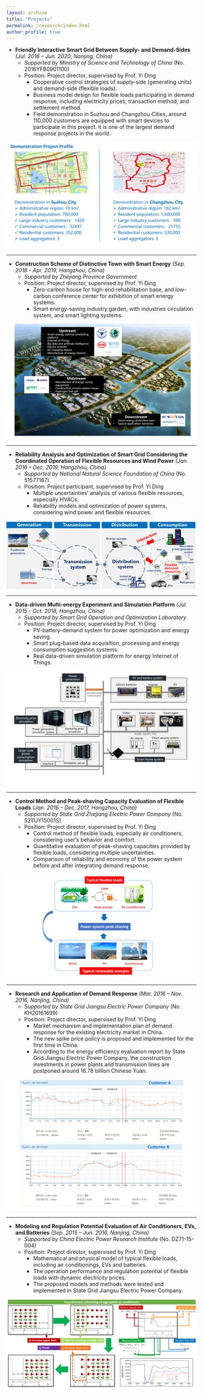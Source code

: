 ```yaml
---
layout: archive
title: "Projects"
permalink: /research/index.html
author_profile: true
---
```




- **Friendly Interactive Smart Grid Between Supply- and Demand-Sides** *(Jul. 2016 – Jun. 2020, Nanjing, China)*
  - *Supported by Ministry of Science and Technology of China* (No. 2016YFB0901100)
  - Position: Project director, supervised by Prof. Yi Ding
    - Cooperative control strategies of supply-side (generating units) and demand-side (flexible loads).
    - Business model design for flexible loads participating in demand response, including electricity prices, transaction method, and settlement method.
    - Field demonstration in Suzhou and Changzhou Cities, around 110,000 customers are equipped with smart devices to participate in this project. It is one of the largest demand response projects in the world.

![Editing a markdown file for a talk](/images/research/research_friendly_interactive.png)



------

- **Construction Scheme of Distinctive Town with Smart Energy** *(Sep. 2018 - Apr. 2019, Hangzhou, China)*
  - *Supported by Zhejiang Province Government*
  - Position: Project director, supervised by Prof. Yi Ding
    - Zero-carbon house for high-end rehabilitation base, and low-carbon conference center for exhibition of smart energy systems.
    - Smart energy-saving industry garden, with industries circulation system, and smart lighting systems.

![Editing a markdown file for a talk](/images/research/research_distinctive_town.png)

------

- **Reliability Analysis and Optimization of Smart Grid Considering the Coordinated Operation of Flexible Resources and Wind Power** *(Jan. 2016 – Dec. 2019, Hangzhou, China)*
  - *Supported by National Natural Science Foundation of China* (No. 51577167) 
  - Position: Project participant, supervised by Prof. Yi Ding
    - Multiple uncertainties’ analysis of various flexible resources, especially HVACs.
    - Reliability models and optimization of power systems, considering wind power and flexible resources.

![Editing a markdown file for a talk](/images/research/research_reliability_NSFC.png)

------

- **Data-driven Multi-energy Experiment and Simulation Platform** *(Jul. 2015 - Oct. 2018, Hangzhou, China)*
  - *Supported by Smart Grid Operation and Optimization Laboratory*
  - Position: Project director, supervised by Prof. Yi Ding
    - PV-battery-demand system for power optimization and energy saving.
    - Smart plug-based data acquisition, processing and energy consumption suggestion systems.
    - Real data-driven simulation platform for energy Internet of Things.

![Editing a markdown file for a talk](/images/research/research_data_driven.png)

------

- **Control Method and Peak-shaving Capacity Evaluation of Flexible Loads** *(Jan. 2016 – Dec. 2017, Hangzhou, China)*
  - *Supported by State Grid Zhejiang Electric Power Company*  (No. 5211JY15001S)
  - Position: Project director, supervised by Prof. Yi Ding
    - Control method of flexible loads, especially air conditioners, considering user’s behavior and comfort.
    - Quantitative evaluation of peak-shaving capacities provided by flexible loads, considering multiple uncertainties.
    - Comparison of reliability and economy of the power system before and after integrating demand response.

![Editing a markdown file for a talk](/images/research/research_peak_shaving.png)

------

- **Research and Application of Demand Response** *(Mar. 2016 – Nov. 2016, Nanjing, China)*
  - *Supported by State Grid Jiangsu Electric Power Company* (No. KH20161699)
  - Position: Project director, supervised by Prof. Yi Ding
    - Market mechanism and implementation plan of demand response for the existing electricity market in China.
    - The new spike price policy is proposed and implemented for the first time in China.
    - According to the energy efficiency evaluation report by State Grid Jiangsu Electric Power Company, the construction investments in power plants and transmission lines are postponed around 16.78 billion Chinese Yuan.

![Editing a markdown file for a talk](/images/research/research_consumer_DR.png)

------

- **Modeling and Regulation Potential Evaluation of Air Conditioners, EVs, and Batteries** *(Sep. 2015 – Jun. 2016, Nanjing, China)*
  - *Supported by China Electric Power Research Institute* (No. DZ71-15-004)
  - Position: Project director, supervised by Prof. Yi Ding
    - Mathematical and physical model of typical flexible loads, including air conditionings, EVs and batteries.
    - The operation performance and regulation potential of flexible loads with dynamic electricity prices.
    - The proposed models and methods were tested and implemented in State Grid Jiangsu Electric Power Company.

![Editing a markdown file for a talk](/images/research/research_regulation_potential.png)